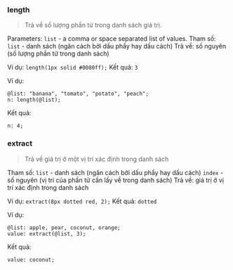 ### length

> Trả về số lượng phần tử trong danh sách giá trị.

Parameters: `list` - a comma or space separated list of values.
Tham số: `list` - danh sách (ngăn cách bởi dấu phẩy hay dấu cách)
Trả về: số nguyên (số lượng phần tử trong danh sách)

Ví dụ: `length(1px solid #0080ff);`
Kết quả: `3`

Ví dụ:

```less
@list: "banana", "tomato", "potato", "peach";
n: length(@list);
```

Kết quả:

```
n: 4;
```

### extract

> Trả về giá trị ở một vị trí xác định trong danh sách

Tham số:
`list` - danh sách (ngăn cách bởi dấu phẩy hay dấu cách)
`index` - số nguyên (vị trí của phần tử cần lấy về trong danh sách)
Trả về: giá trị ở vị trí xác định trong danh sách

Ví dụ: `extract(8px dotted red, 2);`
Kết quả: `dotted`

Ví dụ:

```less
@list: apple, pear, coconut, orange;
value: extract(@list, 3);
```

Kết quả:

```
value: coconut;
```
